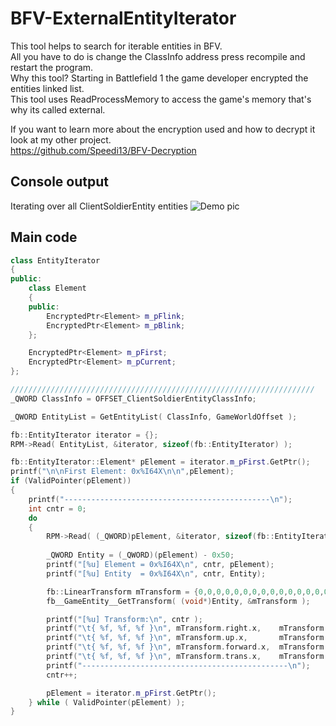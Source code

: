 # BFV-ExternalEntityIterator
This tool helps to search for iterable entities in BFV.<br />
All you have to do is change the ClassInfo address press recompile and restart the program.<br />
Why this tool? Starting in Battlefield 1 the game developer encrypted the entities linked list.<br />
This tool uses ReadProcessMemory to access the game's memory that's why its called external.<br />

If you want to learn more about the encryption used and how to decrypt it look at my other project.<br />
https://github.com/Speedi13/BFV-Decryption

## Console output
Iterating over all ClientSoldierEntity entities
![Demo pic](https://raw.githubusercontent.com/Speedi13/BFV-ExternalEntityIterator/master/ConsoleOutputScreenshot.png.png)
<br>

## Main code
```cpp
class EntityIterator
{
public:
	class Element
	{
	public:
		EncryptedPtr<Element> m_pFlink;
		EncryptedPtr<Element> m_pBlink;
	};

	EncryptedPtr<Element> m_pFirst;
	EncryptedPtr<Element> m_pCurrent;
};
```
```cpp
////////////////////////////////////////////////////////////////////
_QWORD ClassInfo = OFFSET_ClientSoldierEntityClassInfo;

_QWORD EntityList = GetEntityList( ClassInfo, GameWorldOffset );

fb::EntityIterator iterator = {};
RPM->Read( EntityList, &iterator, sizeof(fb::EntityIterator) );

fb::EntityIterator::Element* pElement = iterator.m_pFirst.GetPtr();
printf("\n\nFirst Element: 0x%I64X\n\n",pElement);
if (ValidPointer(pElement))
{
	printf("----------------------------------------------\n");
	int cntr = 0;
	do
	{
		RPM->Read( (_QWORD)pElement, &iterator, sizeof(fb::EntityIterator) );
		
		_QWORD Entity = (_QWORD)(pElement) - 0x50;
		printf("[%u] Element = 0x%I64X\n", cntr, pElement);
		printf("[%u] Entity  = 0x%I64X\n", cntr, Entity);

		fb::LinearTransform mTransform = {0,0,0,0,0,0,0,0,0,0,0,0,0,0,0,0};
		fb__GameEntity__GetTransform( (void*)Entity, &mTransform );

		printf("[%u] Transform:\n", cntr );
		printf("\t{ %f, %f, %f }\n", mTransform.right.x,    mTransform.right.y,   mTransform.right.z );
		printf("\t{ %f, %f, %f }\n", mTransform.up.x,       mTransform.up.y,      mTransform.up.z );
		printf("\t{ %f, %f, %f }\n", mTransform.forward.x,  mTransform.forward.y, mTransform.forward.z );
		printf("\t{ %f, %f, %f }\n", mTransform.trans.x,    mTransform.trans.y,   mTransform.trans.z );
		printf("----------------------------------------------\n");
		cntr++;

		pElement = iterator.m_pFirst.GetPtr();
	} while ( ValidPointer(pElement) );
}
```
